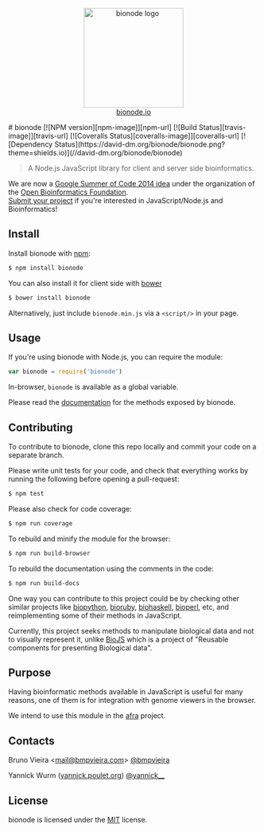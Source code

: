 <p align="center">
  <a href="http://bionode.io">
    <img height="200" width="200" title="bionode" alt="bionode logo" src="https://rawgithub.com/bionode/bionode/master/docs/bionode-logo.min.svg"/>
  </a>
  <br/>
  <a href="http://bionode.io/">bionode.io</a>
</p>
# bionode [![NPM version][npm-image]][npm-url] [![Build Status][travis-image]][travis-url] [![Coveralls Status][coveralls-image]][coveralls-url] [![Dependency Status](https://david-dm.org/bionode/bionode.png?theme=shields.io)](//david-dm.org/bionode/bionode)

> A Node.js JavaScript library for client and server side bioinformatics.

We are now a [Google Summer of Code 2014 idea](http://www.open-bio.org/wiki/Google_Summer_of_Code_2014_Ideas#bionode_-_A_Node.js_JavaScript_library_for_client_and_server_side_bioinformatics) under the organization of the [Open Bioinformatics Foundation](http://open-bio.org).  
[Submit your project](http://www.open-bio.org/wiki/Google_Summer_of_Code#Guide_for_prospective_GSoC_students) if you're interested in JavaScript/Node.js and Bioinformatics!

Install
-------

Install bionode with [npm](//npmjs.org):

```sh
$ npm install bionode
```

You can also install it for client side with [bower](http://bower.io)

```sh
$ bower install bionode
```

Alternatively, just include `bionode.min.js` via a `<script/>` in your page.


Usage
-----

If you're using bionode with Node.js, you can require the module:

```js
var bionode = require('bionode')
```

In-browser, `bionode` is available as a global variable.

Please read the [documentation](//rawgithub.com/bionode/bionode/master/docs/bionode.html) for the methods exposed by bionode.


Contributing
------------

To contribute to bionode, clone this repo locally and commit your code on a separate branch.

Please write unit tests for your code, and check that everything works by running the following before opening a pull-request:

```sh
$ npm test
```

Please also check for code coverage:

```sh
$ npm run coverage
```

To rebuild and minify the module for the browser:

```sh
$ npm run build-browser
```

To rebuild the documentation using the comments in the code:

```sh
$ npm run build-docs
```

One way you can contribute to this project could be by checking other similar
projects like [biopython](http://www.biopython.org), [bioruby](http://bioruby.open-bio.org),
[biohaskell](//biohaskell.org), [bioperl](http://www.bioperl.org), etc, and reimplementing some
of their methods in JavaScript.

Currently, this project seeks methods to manipulate
biological data and not to visually represent it, unlike [BioJS](http://www.ebi.ac.uk/Tools/biojs/registry/index.html)
which is a project of "Reusable components for presenting Biological data".

Purpose
-------
Having bioinformatic methods available in JavaScript is useful for many reasons, one of them is for integration with genome viewers in the browser.

We intend to use this module in the [afra](//github.com/yeban/afra) project.

Contacts
--------
Bruno Vieira <[mail@bmpvieira.com](mailto:mail@bmpvieira.com)> [@bmpvieira](//twitter.com/bmpvieira)

Yannick Wurm ([yannick.poulet.org](http://yannick.poulet.org)) [@yannick__](//twitter.com/yannick__)


License
-------

bionode is licensed under the [MIT](https://raw.github.com/bionode/bionode/master/LICENSE) license.

[npm-url]: //npmjs.org/package/bionode
[npm-image]: https://badge.fury.io/js/bionode.png
[travis-url]: //travis-ci.org/bionode/bionode
[travis-image]: https://travis-ci.org/bionode/bionode.png?branch=master
[coveralls-url]: //coveralls.io/r/bionode/bionode
[coveralls-image]: https://coveralls.io/repos/bionode/bionode/badge.png
[depstat-url]: //david-dm.org/bionode/bionode
[depstat-image]: https://david-dm.org/bionode/bionode.png
